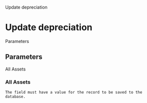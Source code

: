 
Update depreciation
# Update depreciation



Parameters
## Parameters


All Assets
### All Assets


```
The field must have a value for the record to be saved to the database.
```